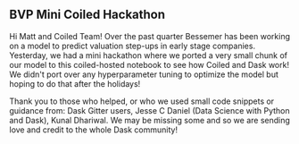 ## BVP Mini Coiled Hackathon
Hi Matt and Coiled Team! Over the past quarter Bessemer has been working on a model to predict valuation step-ups in early stage companies. Yesterday, we had a mini hackathon where we ported a very small chunk of our model to this coiled-hosted notebook to see how Coiled and Dask work! We  didn't port over any hyperparameter tuning to optimize the model but hoping to do that after the holidays!

Thank you to those who helped, or who we used small code snippets or guidance from: Dask Gitter users, Jesse C Daniel (Data Science with Python and Dask), Kunal Dhariwal. We may be missing some and so we are sending love and credit to the whole Dask community! 
